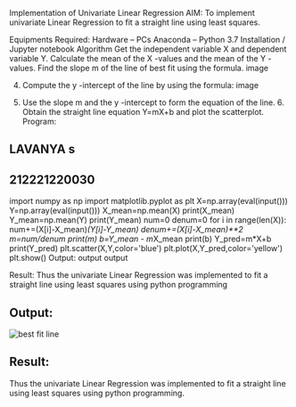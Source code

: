 Implementation of Univariate Linear Regression
AIM:
To implement univariate Linear Regression to fit a straight line using least squares.

Equipments Required:
Hardware – PCs
Anaconda – Python 3.7 Installation / Jupyter notebook
Algorithm
Get the independent variable X and dependent variable Y.
Calculate the mean of the X -values and the mean of the Y -values.
Find the slope m of the line of best fit using the formula.
image

4. Compute the y -intercept of the line by using the formula:
image

5. Use the slope m and the y -intercept to form the equation of the line. 6. Obtain the straight line equation Y=mX+b and plot the scatterplot.
Program:
## LAVANYA s
## 212221220030

import numpy as np
import matplotlib.pyplot as plt
X=np.array(eval(input()))
Y=np.array(eval(input()))
X_mean=np.mean(X)
print(X_mean)
Y_mean=np.mean(Y)
print(Y_mean)
num=0
denum=0
for i in range(len(X)):
  num+=(X[i]-X_mean)*(Y[i]-Y_mean)
  denum+=(X[i]-X_mean)**2
m=num/denum
print(m)
b=Y_mean - m*X_mean
print(b)
Y_pred=m*X+b
print(Y_pred)
plt.scatter(X,Y,color='blue')
plt.plot(X,Y_pred,color='yellow') 
plt.show() 
Output:
output output

Result:
Thus the univariate Linear Regression was implemented to fit a straight line using least squares using python programming

## Output:
![best fit line](sam.png)


## Result:
Thus the univariate Linear Regression was implemented to fit a straight line using least squares using python programming.
